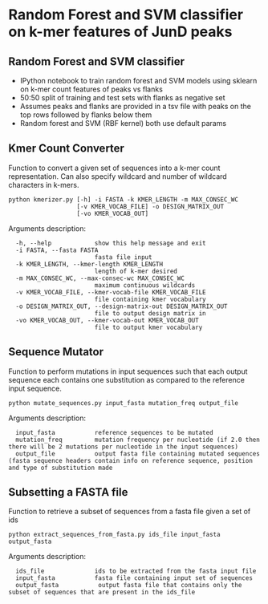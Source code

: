 # Random Forest and SVM classifier on k-mer features of JunD peaks

## Random Forest and SVM classifier
* IPython notebook to train random forest and SVM models using sklearn on k-mer count features of peaks vs flanks
* 50:50 split of training and test sets with flanks as negative set
* Assumes peaks and flanks are provided in a tsv file with peaks on the top rows followed by flanks below them
* Random forest and SVM (RBF kernel) both use default params

## Kmer Count Converter
Function to convert a given set of sequences into a k-mer count representation. Can also specify wildcard and number of wildcard characters in k-mers.

```
python kmerizer.py [-h] -i FASTA -k KMER_LENGTH -m MAX_CONSEC_WC
                   [-v KMER_VOCAB_FILE] -o DESIGN_MATRIX_OUT
                   [-vo KMER_VOCAB_OUT]
```

Arguments description:

```
  -h, --help            show this help message and exit
  -i FASTA, --fasta FASTA
                        fasta file input
  -k KMER_LENGTH, --kmer-length KMER_LENGTH
                        length of k-mer desired
  -m MAX_CONSEC_WC, --max-consec-wc MAX_CONSEC_WC
                        maximum continuous wildcards
  -v KMER_VOCAB_FILE, --kmer-vocab-file KMER_VOCAB_FILE
                        file containing kmer vocabulary
  -o DESIGN_MATRIX_OUT, --design-matrix-out DESIGN_MATRIX_OUT
                        file to output design matrix in
  -vo KMER_VOCAB_OUT, --kmer-vocab-out KMER_VOCAB_OUT
                        file to output kmer vocabulary
```

## Sequence Mutator
Function to perform mutations in input sequences such that each output sequence each contains one substitution as compared to the reference input sequence.
```
python mutate_sequences.py input_fasta mutation_freq output_file
```

Arguments description:

```
  input_fasta           reference sequences to be mutated
  mutation_freq         mutation frequency per nucleotide (if 2.0 then there will be 2 mutations per nucleotide in the input sequences)
  output_file           output fasta file containing mutated sequences (fasta sequence headers contain info on reference sequence, position and type of substitution made  
```

## Subsetting a FASTA file
Function to retrieve a subset of sequences from a fasta file given a set of ids

```
python extract_sequences_from_fasta.py ids_file input_fasta output_fasta
```

Arguments description:

```
  ids_file              ids to be extracted from the fasta input file
  input_fasta           fasta file containing input set of sequences
  output_fasta           output fasta file that contains only the subset of sequences that are present in the ids_file  
```

